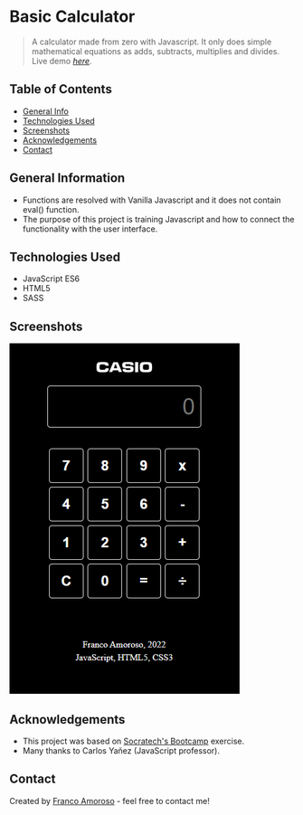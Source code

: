 # Basic Calculator
> A calculator made from zero with Javascript. It only does simple mathematical equations as adds, subtracts, multiplies and divides.
> Live demo [_here_](https://frankovg.github.io/Calculator_JS/).

## Table of Contents
* [General Info](#general-information)
* [Technologies Used](#technologies-used)
* [Screenshots](#screenshots)
* [Acknowledgements](#acknowledgements)
* [Contact](#contact)


## General Information
- Functions are resolved with Vanilla Javascript and it does not contain eval() function.
- The purpose of this project is training Javascript and how to connect the functionality with the user interface.


## Technologies Used
- JavaScript ES6
- HTML5
- SASS


## Screenshots
![Example screenshot](./calculator.png)


## Acknowledgements
- This project was based on [Socratech's Bootcamp](https://socratech.es/) exercise.
- Many thanks to Carlos Yañez (JavaScript professor).


## Contact
Created by [Franco Amoroso](https://www.linkedin.com/in/francoamoroso/) - feel free to contact me!



